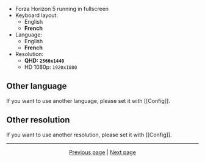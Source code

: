 - Forza Horizon 5 running in fullscreen
- Keyboard layout:
  - English 
  - **French**
- Language:
  - English
  - **French**
- Resolution: 
  - **QHD: `2560x1440`**
  - HD 1080p: `1920x1080`

## Other language

If you want to use another language, please set it with [[Config]].

## Other resolution

If you want to use another resolution, please set it with [[Config]].

<hr>

<div align="center">
<a href="https://github.com/kevingrillet/Py-ForzaHorizon5-Tools/wiki/Config">Previous page</a>
|
<a href="https://github.com/kevingrillet/Py-ForzaHorizon5-Tools/wiki/Get-Started">Next page</a>
</div>
